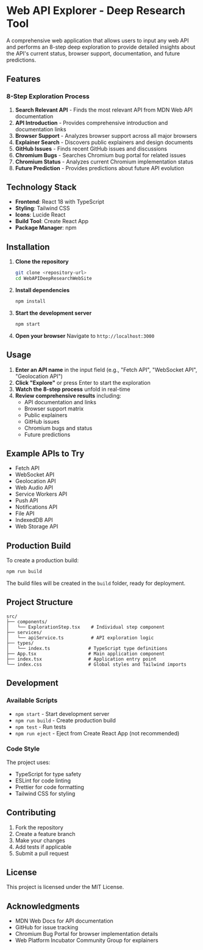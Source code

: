 # Web API Explorer - Deep Research Tool

A comprehensive web application that allows users to input any web API and performs an 8-step deep exploration to provide detailed insights about the API's current status, browser support, documentation, and future predictions.

## Features

### 8-Step Exploration Process

1. **Search Relevant API** - Finds the most relevant API from MDN Web API documentation
2. **API Introduction** - Provides comprehensive introduction and documentation links
3. **Browser Support** - Analyzes browser support across all major browsers
4. **Explainer Search** - Discovers public explainers and design documents
5. **GitHub Issues** - Finds recent GitHub issues and discussions
6. **Chromium Bugs** - Searches Chromium bug portal for related issues
7. **Chromium Status** - Analyzes current Chromium implementation status
8. **Future Prediction** - Provides predictions about future API evolution

## Technology Stack

- **Frontend**: React 18 with TypeScript
- **Styling**: Tailwind CSS
- **Icons**: Lucide React
- **Build Tool**: Create React App
- **Package Manager**: npm

## Installation

1. **Clone the repository**
   ```bash
   git clone <repository-url>
   cd WebAPIDeepResearchWebSite
   ```

2. **Install dependencies**
   ```bash
   npm install
   ```

3. **Start the development server**
   ```bash
   npm start
   ```

4. **Open your browser**
   Navigate to `http://localhost:3000`

## Usage

1. **Enter an API name** in the input field (e.g., "Fetch API", "WebSocket API", "Geolocation API")
2. **Click "Explore"** or press Enter to start the exploration
3. **Watch the 8-step process** unfold in real-time
4. **Review comprehensive results** including:
   - API documentation and links
   - Browser support matrix
   - Public explainers
   - GitHub issues
   - Chromium bugs and status
   - Future predictions

## Example APIs to Try

- Fetch API
- WebSocket API
- Geolocation API
- Web Audio API
- Service Workers API
- Push API
- Notifications API
- File API
- IndexedDB API
- Web Storage API

## Production Build

To create a production build:

```bash
npm run build
```

The build files will be created in the `build` folder, ready for deployment.

## Project Structure

```
src/
├── components/
│   └── ExplorationStep.tsx    # Individual step component
├── services/
│   └── apiService.ts          # API exploration logic
├── types/
│   └── index.ts              # TypeScript type definitions
├── App.tsx                   # Main application component
├── index.tsx                 # Application entry point
└── index.css                 # Global styles and Tailwind imports
```

## Development

### Available Scripts

- `npm start` - Start development server
- `npm run build` - Create production build
- `npm test` - Run tests
- `npm run eject` - Eject from Create React App (not recommended)

### Code Style

The project uses:
- TypeScript for type safety
- ESLint for code linting
- Prettier for code formatting
- Tailwind CSS for styling

## Contributing

1. Fork the repository
2. Create a feature branch
3. Make your changes
4. Add tests if applicable
5. Submit a pull request

## License

This project is licensed under the MIT License.

## Acknowledgments

- MDN Web Docs for API documentation
- GitHub for issue tracking
- Chromium Bug Portal for browser implementation details
- Web Platform Incubator Community Group for explainers 
